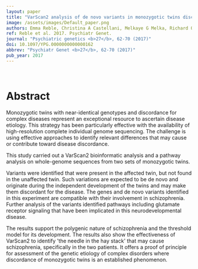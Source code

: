 ```yaml
---
layout: paper
title: "VarScan2 analysis of de novo variants in monozygotic twins discordant for schizophrenia."
image: /assets/images/Default_paper.png
authors: Emma Reble, Christina A Castellani, Melkaye G Melka, Richard O'Reilly, Shiva M Singh
ref: Reble et al. 2017. Psychiatr Genet.
journal: "Psychiatric genetics <b>27</b>, 62-70 (2017)"
doi: 10.1097/YPG.0000000000000162
abbrev: "Psychiatr Genet <b>27</b>, 62-70 (2017)"
pub_year: 2017
---
```


<br />
<div data-badge-popover="right" data-badge-type="donut" data-pmid="28125460" data-hide-no-mentions="true" class="altmetric-embed"></div>

# Abstract

Monozygotic twins with near-identical genotypes and discordance for complex diseases represent an exceptional resource to ascertain disease etiology. This strategy has been particularly effective with the availability of high-resolution complete individual genome sequencing. The challenge is using effective approaches to identify relevant differences that may cause or contribute toward disease discordance.

This study carried out a VarScan2 bioinformatic analysis and a pathway analysis on whole-genome sequences from two sets of monozygotic twins.

Variants were identified that were present in the affected twin, but not found in the unaffected twin. Such variations are expected to be de novo and originate during the independent development of the twins and may make them discordant for the disease. The genes and de novo variants identified in this experiment are compatible with their involvement in schizophrenia. Further analysis of the variants identified pathways including glutamate receptor signaling that have been implicated in this neurodevelopmental disease.

The results support the polygenic nature of schizophrenia and the threshold model for its development. The results also show the effectiveness of VarScan2 to identify 'the needle in the hay stack' that may cause schizophrenia, specifically in the two patients. It offers a proof of principle for assessment of the genetic etiology of complex disorders where discordance of monozygotic twins is an established phenomenon.

